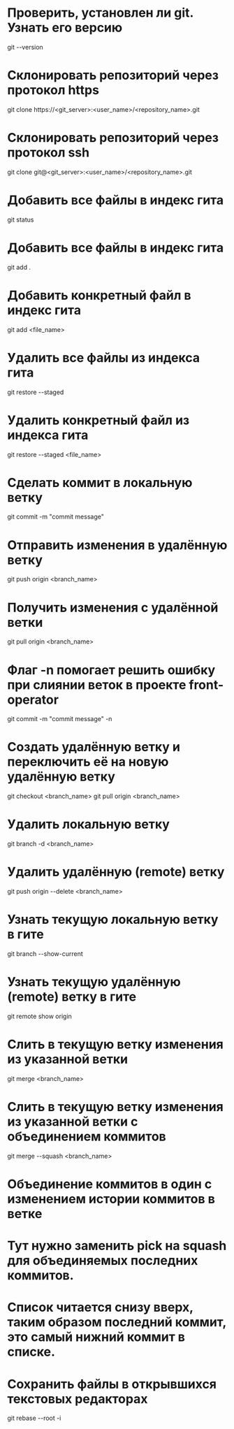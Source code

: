 # Проверить, установлен ли git. Узнать его версию
git --version

# Склонировать репозиторий через протокол https
git clone https://<git_server>:<user_name>/<repository_name>.git

# Склонировать репозиторий через протокол ssh
git clone git@<git_server>:<user_name>/<repository_name>.git

# Добавить все файлы в индекс гита
git status

# Добавить все файлы в индекс гита
git add .
# Добавить конкретный файл в индекс гита
git add <file_name>

# Удалить все файлы из индекса гита
git restore --staged
# Удалить конкретный файл из индекса гита
git restore --staged <file_name>

# Сделать коммит в локальную ветку
git commit -m "commit message"
# Отправить изменения в удалённую ветку
git push origin <branch_name>

# Получить изменения с удалённой ветки
git pull origin <branch_name>

# Флаг -n помогает решить ошибку при слиянии веток в проекте front-operator
git commit -m "commit message" -n

# Создать удалённую ветку и переключить её на новую удалённую ветку
git checkout <branch_name>
git pull origin <branch_name>

# Удалить локальную ветку
git branch -d <branch_name>

# Удалить удалённую (remote) ветку
git push origin --delete <branch_name>

# Узнать текущую локальную ветку в гите
git branch --show-current

# Узнать текущую удалённую (remote) ветку в гите
git remote show origin

# Слить в текущую ветку изменения из указанной ветки
git merge <branch_name>

# Слить в текущую ветку изменения из указанной ветки с объединением коммитов
git merge --squash <branch_name>

# Объединение коммитов в один с изменением истории коммитов в ветке
# Тут нужно заменить pick на squash для объединяемых последних коммитов. 
# Список читается снизу вверх, таким образом последний коммит, это самый нижний коммит в списке.
# Сохранить файлы в открывшихся текстовых редакторах
git rebase --root -i